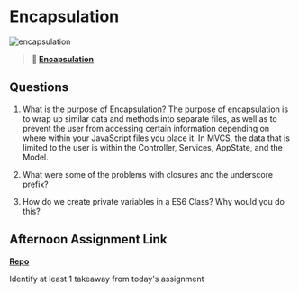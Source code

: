 # Encapsulation

![encapsulation](https://bcw.blob.core.windows.net/public/img/journals/5838157482080222)

> **📖 [Encapsulation](https://codeworksacademy.com/fs-student-guide/resources/wk3/02-Encapsulation)**

## Questions

1. What is the purpose of Encapsulation?
The purpose of encapsulation is to wrap up similar data and methods into separate files, as well as to prevent the user from accessing certain information depending on where within your JavaScript files you place it. In MVCS, the data that is limited to the user is within the Controller, Services, AppState, and the Model.

2. What were some of the problems with closures and the underscore prefix?

3. How do we create private variables in a ES6 Class? Why would you do this?

## Afternoon Assignment Link

**[Repo](https://github.com/JordanlDiaz/<ASSIGNMENT_REPO>)**

Identify at least 1 takeaway from today's assignment
